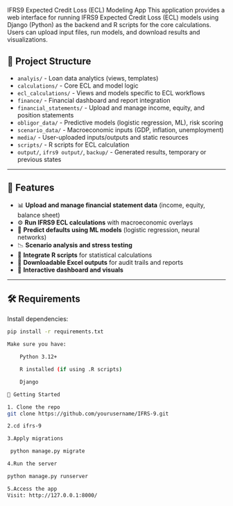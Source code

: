 IFRS9 Expected Credit Loss (ECL) Modeling App
This application provides a web interface for running IFRS9 Expected Credit Loss (ECL) models using Django (Python) as the backend and R scripts for the core calculations.
Users can upload input files, run models, and download results and visualizations.

## 📁 Project Structure

- `analyis/` - Loan data analytics (views, templates)
- `calculations/` - Core ECL and model logic
- `ecl_calculations/` - Views and models specific to ECL workflows
- `finance/` - Financial dashboard and report integration
- `financial_statements/` - Upload and manage income, equity, and position statements
- `obligor_data/` - Predictive models (logistic regression, ML), risk scoring
- `scenario_data/` - Macroeconomic inputs (GDP, inflation, unemployment)
- `media/` - User-uploaded inputs/outputs and static resources
- `scripts/` - R scripts for ECL calculation
- `output/`, `ifrs9 output/`, `backup/` - Generated results, temporary or previous states

---

## 🧰 Features

- 📊 **Upload and manage financial statement data** (income, equity, balance sheet)
- ⚙️ **Run IFRS9 ECL calculations** with macroeconomic overlays
- 🧠 **Predict defaults using ML models** (logistic regression, neural networks)
- 📉 **Scenario analysis and stress testing**
- 🔁 **Integrate R scripts** for statistical calculations
- 📁 **Downloadable Excel outputs** for audit trails and reports
- 📌 **Interactive dashboard and visuals**

---

## 🛠️ Requirements

Install dependencies:

```bash
pip install -r requirements.txt

Make sure you have:

    Python 3.12+

    R installed (if using .R scripts)

    Django

🚀 Getting Started

1. Clone the repo
git clone https://github.com/yourusername/IFRS-9.git

2.cd ifrs-9

3.Apply migrations

 python manage.py migrate

4.Run the server

python manage.py runserver

5.Access the app
Visit: http://127.0.0.1:8000/


        
